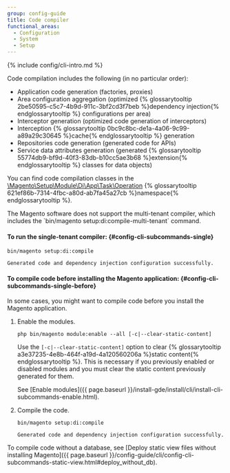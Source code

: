 ```yaml
---
group: config-guide
title: Code compiler
functional_areas:
  - Configuration
  - System
  - Setup
---
```


{% include config/cli-intro.md %}

Code compilation includes the following (in no particular order):

-   Application code generation (factories, proxies)
-   Area configuration aggregation (optimized {% glossarytooltip 2be50595-c5c7-4b9d-911c-3bf2cd3f7beb %}dependency injection{% endglossarytooltip %} configurations per area)
-   Interceptor generation (optimized code generation of interceptors)
-   Interception {% glossarytooltip 0bc9c8bc-de1a-4a06-9c99-a89a29c30645 %}cache{% endglossarytooltip %} generation
-   Repositories code generation (generated code for APIs)
-   Service data attributes generation (generated {% glossarytooltip 55774db9-bf9d-40f3-83db-b10cc5ae3b68 %}extension{% endglossarytooltip %} classes for data objects)

You can find code compilation classes in the <a href="{{ site.mage2000url }}setup/src/Magento/Setup/Module/Di/App/Task/Operation" target="\_blank">\Magento\Setup\Module\Di\App\Task\Operation</a> {% glossarytooltip 621ef86b-7314-4fbc-a80d-ab7fa45a27cb %}namespace{% endglossarytooltip %}.

<div class="bs-callout bs-callout-warning" markdown="1">
The Magento software does not support the multi-tenant compiler, which includes the `bin/magento setup:di:compile-multi-tenant` command.
</div>

#### To run the single-tenant compiler: {#config-cli-subcommands-single}

```
bin/magento setup:di:compile

Generated code and dependency injection configuration successfully.
```

#### To compile code before installing the Magento application: {#config-cli-subcommands-single-before}

In some cases, you might want to compile code before you install the Magento application.

1.  Enable the modules.

    ```
    php bin/magento module:enable --all [-c|--clear-static-content]
    ```

    Use the `[-c|--clear-static-content]` option to clear {% glossarytooltip a3e37235-4e8b-464f-a19d-4a120560206a %}static content{% endglossarytooltip %}. This is necessary if you previously enabled or disabled modules and you must clear the static content previously generated for them.

    See [Enable modules]({{ page.baseurl }}/install-gde/install/cli/install-cli-subcommands-enable.html).

1.  Compile the code.

    ```
    bin/magento setup:di:compile

    Generated code and dependency injection configuration successfully.
    ```

To compile code without a database, see [Deploy static view files without installing Magento]({{ page.baseurl }}/config-guide/cli/config-cli-subcommands-static-view.html#deploy_without_db).
